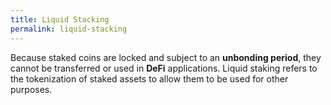 ```yaml
---
title: Liquid Stacking
permalink: liquid-stacking
---
```


Because staked coins are locked and subject to an **unbonding period**, they cannot be transferred or used in **DeFi** applications. Liquid staking refers to the tokenization of staked assets to allow them to be used for other purposes.

